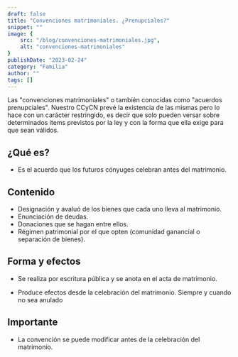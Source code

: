 ```yaml
---
draft: false
title: "Convenciones matrimoniales. ¿Prenupciales?"
snippet: ""
image: {
    src: "/blog/convenciones-matrimoniales.jpg",
    alt: "convenciones-matrimoniales"
}
publishDate: "2023-02-24"
category: "Familia"
author: ""
tags: []
---
```


Las "convenciones matrimoniales" o también conocidas como "acuerdos prenupciales".
Nuestro CCyCN prevé la existencia de las mismas pero lo hace con un carácter restringido, es decir que solo pueden versar sobre determinados items previstos por la ley y con la forma que ella exige para que sean válidos.

## ¿Qué es?

- Es el acuerdo que los futuros cónyuges celebran antes del matrimonio.

## Contenido

- Designación y avaluó de los bienes que cada uno lleva al matrimonio.
- Enunciación de deudas.
- Donaciones que se hagan entre ellos.
- Régimen patrimonial por el que opten (comunidad ganancial o separación de bienes).

## Forma y efectos

- Se realiza por escritura pública y se anota en el acta de matrimonio.

- Produce efectos desde la celebración del matrimonio. Siempre y cuando no sea anulado

## Importante

- La convención se puede modificar antes de la celebración del matrimonio.
